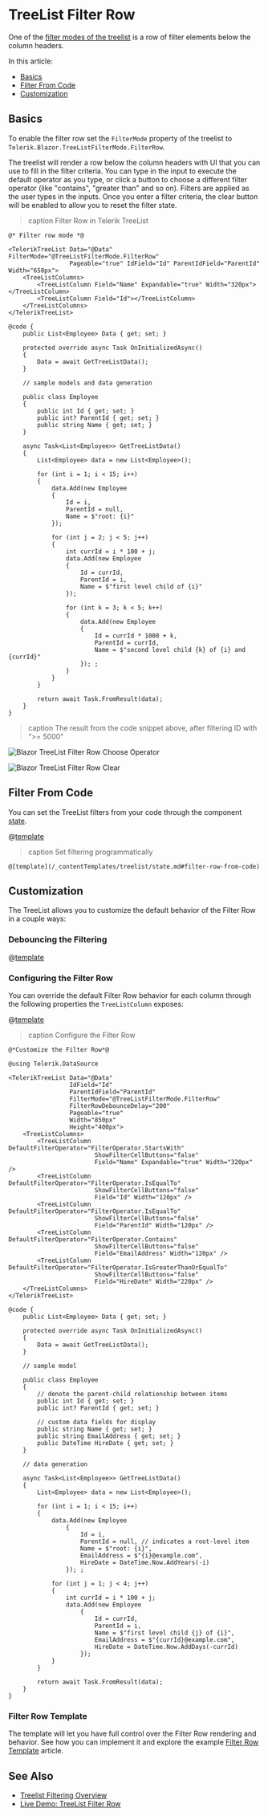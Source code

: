 
# TreeList Filter Row

One of the [filter modes of the treelist](slug:treelist-filtering) is a row of filter elements below the column headers.

In this article:

* [Basics](#basics)
* [Filter From Code](#filter-from-code)
* [Customization](#customization)

## Basics

To enable the filter row set the `FilterMode` property of the treelist to `Telerik.Blazor.TreeListFilterMode.FilterRow`.

The treelist will render a row below the column headers with UI that you can use to fill in the filter criteria. You can type in the input to execute the default operator as you type, or click a button to choose a different filter operator (like "contains", "greater than" and so on). Filters are applied as the user types in the inputs. Once you enter a filter criteria, the clear button will be enabled to allow you to reset the filter state.

>caption Filter Row in Telerik TreeList

````RAZOR
@* Filter row mode *@

<TelerikTreeList Data="@Data" FilterMode="@TreeListFilterMode.FilterRow"
                 Pageable="true" IdField="Id" ParentIdField="ParentId" Width="650px">
    <TreeListColumns>
        <TreeListColumn Field="Name" Expandable="true" Width="320px"></TreeListColumn>
        <TreeListColumn Field="Id"></TreeListColumn>
    </TreeListColumns>
</TelerikTreeList>

@code {
    public List<Employee> Data { get; set; }

    protected override async Task OnInitializedAsync()
    {
        Data = await GetTreeListData();
    }

    // sample models and data generation

    public class Employee
    {
        public int Id { get; set; }
        public int? ParentId { get; set; }
        public string Name { get; set; }
    }

    async Task<List<Employee>> GetTreeListData()
    {
        List<Employee> data = new List<Employee>();

        for (int i = 1; i < 15; i++)
        {
            data.Add(new Employee
            {
                Id = i,
                ParentId = null,
                Name = $"root: {i}"
            });

            for (int j = 2; j < 5; j++)
            {
                int currId = i * 100 + j;
                data.Add(new Employee
                {
                    Id = currId,
                    ParentId = i,
                    Name = $"first level child of {i}"
                });

                for (int k = 3; k < 5; k++)
                {
                    data.Add(new Employee
                    {
                        Id = currId * 1000 + k,
                        ParentId = currId,
                        Name = $"second level child {k} of {i} and {currId}"
                    }); ;
                }
            }
        }

        return await Task.FromResult(data);
    }
}
````

>caption The result from the code snippet above, after filtering ID with ">= 5000"

![Blazor TreeList Filter Row Choose Operator](images/filter-row-choose-operator.png)

![Blazor TreeList Filter Row Clear](images/filter-row-clear.png)

## Filter From Code

You can set the TreeList filters from your code through the component [state](slug:treelist-state).

@[template](/_contentTemplates/treelist/state.md#initial-state)

>caption Set filtering programmatically

````RAZOR
@[template](/_contentTemplates/treelist/state.md#filter-row-from-code)
````

## Customization

The TreeList allows you to customize the default behavior of the Filter Row in a couple ways:

### Debouncing the Filtering

@[template](/_contentTemplates/common/filtering.md#filter-debounce-delay-customization)

### Configuring the Filter Row

You can override the default Filter Row behavior for each column through the following properties the `TreeListColumn` exposes:

@[template](/_contentTemplates/common/filtering.md#filter-row-customization-properties)

>caption Configure the Filter Row

````RAZOR
@*Customize the Filter Row*@

@using Telerik.DataSource

<TelerikTreeList Data="@Data"
                 IdField="Id"
                 ParentIdField="ParentId"
                 FilterMode="@TreeListFilterMode.FilterRow"
                 FilterRowDebounceDelay="200"
                 Pageable="true"
                 Width="850px"
                 Height="400px">
    <TreeListColumns>
        <TreeListColumn DefaultFilterOperator="FilterOperator.StartsWith"
                        ShowFilterCellButtons="false"
                        Field="Name" Expandable="true" Width="320px" />
        <TreeListColumn DefaultFilterOperator="FilterOperator.IsEqualTo"
                        ShowFilterCellButtons="false"
                        Field="Id" Width="120px" />
        <TreeListColumn DefaultFilterOperator="FilterOperator.IsEqualTo"
                        ShowFilterCellButtons="false"
                        Field="ParentId" Width="120px" />
        <TreeListColumn DefaultFilterOperator="FilterOperator.Contains"
                        ShowFilterCellButtons="false"
                        Field="EmailAddress" Width="120px" />
        <TreeListColumn DefaultFilterOperator="FilterOperator.IsGreaterThanOrEqualTo"
                        ShowFilterCellButtons="false"
                        Field="HireDate" Width="220px" />
    </TreeListColumns>
</TelerikTreeList>

@code {
    public List<Employee> Data { get; set; }

    protected override async Task OnInitializedAsync()
    {
        Data = await GetTreeListData();
    }

    // sample model

    public class Employee
    {
        // denote the parent-child relationship between items
        public int Id { get; set; }
        public int? ParentId { get; set; }

        // custom data fields for display
        public string Name { get; set; }
        public string EmailAddress { get; set; }
        public DateTime HireDate { get; set; }
    }

    // data generation

    async Task<List<Employee>> GetTreeListData()
    {
        List<Employee> data = new List<Employee>();

        for (int i = 1; i < 15; i++)
        {
            data.Add(new Employee
                {
                    Id = i,
                    ParentId = null, // indicates a root-level item
                    Name = $"root: {i}",
                    EmailAddress = $"{i}@example.com",
                    HireDate = DateTime.Now.AddYears(-i)
                }); ;

            for (int j = 1; j < 4; j++)
            {
                int currId = i * 100 + j;
                data.Add(new Employee
                    {
                        Id = currId,
                        ParentId = i,
                        Name = $"first level child {j} of {i}",
                        EmailAddress = $"{currId}@example.com",
                        HireDate = DateTime.Now.AddDays(-currId)
                    });
            }
        }

        return await Task.FromResult(data);
    }
}
````

### Filter Row Template

The template will let you have full control over the Filter Row rendering and behavior. See how you can implement it and explore the example [Filter Row Template](slug:treelist-templates-filter#filter-row-template) article.

## See Also

* [Treelist Filtering Overview](slug:treelist-filtering)
* [Live Demo: TreeList Filter Row](https://demos.telerik.com/blazor-ui/treelist/filter-row)
